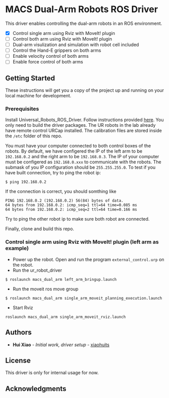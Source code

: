 # MACS Dual-Arm Robots ROS Driver

This driver enables controlling the dual-arm robots in an ROS environment. 
- [x] Control single arm using Rviz with MoveIt! plugin
- [ ] Control both arm using Rviz with MoveIt! plugin
- [ ] Dual-arm visulization and simulation with robot cell included
- [ ] Control the Hand-E grippers on both arms
- [ ] Enable velocity control of both arms
- [ ] Enable force control of both arms

## Getting Started

These instructions will get you a copy of the project up and running on your local machine for development.

### Prerequisites

Install Universal_Robots_ROS_Driver. Follow instructions provided [here](https://github.com/UniversalRobots/Universal_Robots_ROS_Driver).
You only need to build the driver packages. The UR robots in the lab already have remote control URCap installed. 
The calibration files are stored inside the ```/etc``` folder of this repo.

You must have your computer connected to both control boxes of the robots. 
By default, we have configered the IP of the left arm to be ```192.168.0.2``` and the right arm to be ```192.168.0.3```.
The IP of your computer must be configered as ```192.168.0.xxx``` to communicate with the robots.
The submask of you IP configuration should be ```255.255.255.0```.
To test if you have built connection, try to ping the robot ip:
```
$ ping 192.168.0.2
```
If the connection is correct, you should somthing like
```
PING 192.168.0.2 (192.168.0.2) 56(84) bytes of data.
64 bytes from 192.168.0.2: icmp_seq=1 ttl=64 time=0.085 ms
64 bytes from 192.168.0.2: icmp_seq=2 ttl=64 time=0.166 ms
```
Try to ping the other robot ip to make sure both robot are connected.

Finally, clone and build this repo.

### Control single arm using Rviz with MoveIt! plugin (left arm as example)
- Power up the robot. Open and run the program ```external_control.urp``` on the robot.
- Run the ur_robot_driver
```
$ roslaunch macs_dual_arm left_arm_bringup.launch
```
- Run the moveit ros move group
```
$ roslaunch macs_dual_arm single_arm_moveit_planning_execution.launch
```
- Start Rviz
```
roslaunch macs_dual_arm single_arm_moveit_rviz.launch
```

## Authors

* **Hui Xiao** - *Initial work, driver setup* - [xiaohuits](https://github.com/xiaohuits)

## License

This driver is only for internal usage for now.

## Acknowledgments


